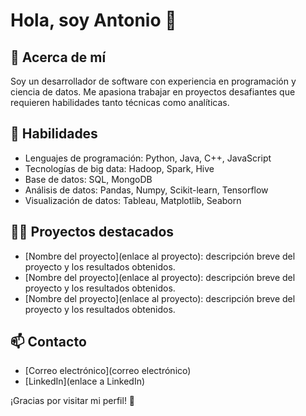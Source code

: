 # Hola, soy Antonio 👋

## 📝 Acerca de mí

Soy un desarrollador de software con experiencia en programación y ciencia de datos. Me apasiona trabajar en proyectos desafiantes que requieren habilidades tanto técnicas como analíticas.

## 🚀 Habilidades

- Lenguajes de programación: Python, Java, C++, JavaScript
- Tecnologías de big data: Hadoop, Spark, Hive
- Base de datos: SQL, MongoDB
- Análisis de datos: Pandas, Numpy, Scikit-learn, Tensorflow
- Visualización de datos: Tableau, Matplotlib, Seaborn

## 👨‍💻 Proyectos destacados

- [Nombre del proyecto](enlace al proyecto): descripción breve del proyecto y los resultados obtenidos.
- [Nombre del proyecto](enlace al proyecto): descripción breve del proyecto y los resultados obtenidos.
- [Nombre del proyecto](enlace al proyecto): descripción breve del proyecto y los resultados obtenidos.

## 📫 Contacto

- [Correo electrónico](correo electrónico)
- [LinkedIn](enlace a LinkedIn)

¡Gracias por visitar mi perfil! 🙂
